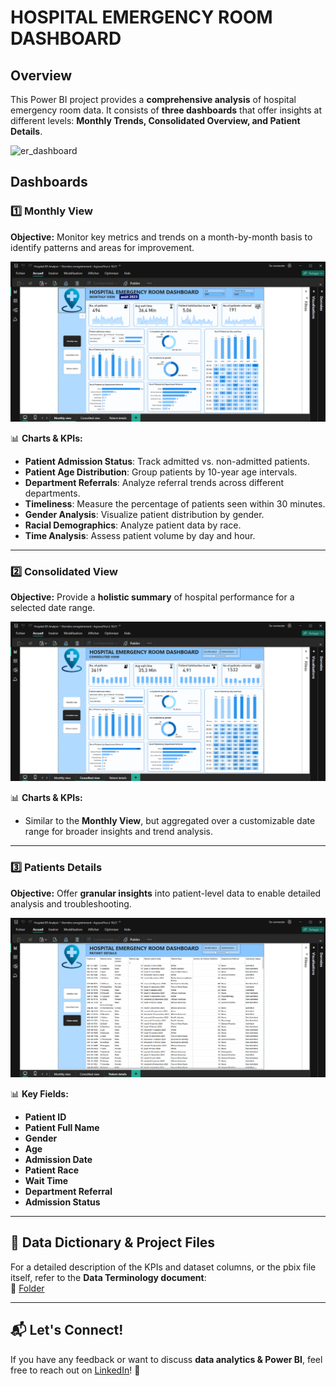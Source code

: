 
# HOSPITAL EMERGENCY ROOM DASHBOARD  

## Overview  
This Power BI project provides a **comprehensive analysis** of hospital emergency room data. It consists of **three dashboards** that offer insights at different levels: **Monthly Trends, Consolidated Overview, and Patient Details**.  

![er_dashboard](pictures/er_dashboard.gif)


## Dashboards  

### 1️⃣ Monthly View  
**Objective:** Monitor key metrics and trends on a month-by-month basis to identify patterns and areas for improvement.  

![monthly_view](pictures/monthly_view.png)

📊 **Charts & KPIs:**  
- **Patient Admission Status**: Track admitted vs. non-admitted patients.  
- **Patient Age Distribution**: Group patients by 10-year age intervals.  
- **Department Referrals**: Analyze referral trends across different departments.  
- **Timeliness**: Measure the percentage of patients seen within 30 minutes.  
- **Gender Analysis**: Visualize patient distribution by gender.  
- **Racial Demographics**: Analyze patient data by race.  
- **Time Analysis**: Assess patient volume by day and hour.  

---

### 2️⃣ Consolidated View  
**Objective:** Provide a **holistic summary** of hospital performance for a selected date range.  

![consolidated_view](pictures/consolidated_view.png)

📊 **Charts & KPIs:**  
- Similar to the **Monthly View**, but aggregated over a customizable date range for broader insights and trend analysis.  

---

### 3️⃣ Patients Details  
**Objective:** Offer **granular insights** into patient-level data to enable detailed analysis and troubleshooting.  

![patient_details](pictures/patient_details.png)

📊 **Key Fields:**  
- **Patient ID**  
- **Patient Full Name**  
- **Gender**  
- **Age**  
- **Admission Date**  
- **Patient Race**  
- **Wait Time**  
- **Department Referral**  
- **Admission Status**  

---

## 📁 Data Dictionary & Project Files  
For a detailed description of the KPIs and dataset columns, or the pbix file itself, refer to the **Data Terminology document**:  
📎 [Folder](https://drive.google.com/drive/folders/1aD0vflzZGzssbqZtI8PoUsVJCmiqEeh7?usp=sharing)   

---

## 📬 Let's Connect!  
If you have any feedback or want to discuss **data analytics & Power BI**, feel free to reach out on [LinkedIn](https://www.linkedin.com/in/christ-guedegbe-6b3216341/)! 🚀  
